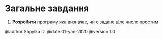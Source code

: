 # Загальне завдання

1. **Розробити** програму яка визначае, чи є задане ціле число простим

@author Shpylka D.
@date 01-yan-2020
@version 1.0

